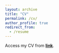 ```yaml
---
layout: archive
title: "CV"
permalink: /cv/
author_profile: true
redirect_from:
  - /resume
---
```


Access my CV from [**link**](https://github.com/navigator8972/navigator8972.github.io/raw/master/files/cv_hyin.pdf).


